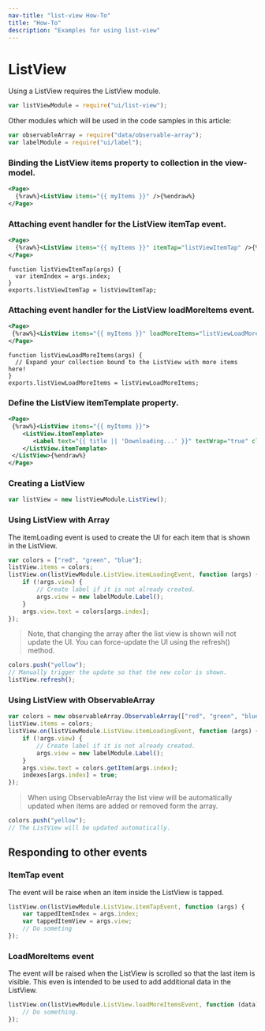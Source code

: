```yaml
---
nav-title: "list-view How-To"
title: "How-To"
description: "Examples for using list-view"
---
```

# ListView
Using a ListView requires the ListView module.
``` JavaScript
var listViewModule = require("ui/list-view");
```
Other modules which will be used in the code samples in this article:
``` JavaScript
var observableArray = require("data/observable-array");
var labelModule = require("ui/label");
```
### Binding the ListView items property to collection in the view-model.
```XML
<Page>
  {%raw%}<ListView items="{{ myItems }}" />{%endraw%}
</Page>
```
### Attaching event handler for the ListView itemTap event.
```XML
<Page>
  {%raw%}<ListView items="{{ myItems }}" itemTap="listViewItemTap" />{%endraw%}
</Page>
```
```JS
function listViewItemTap(args) {
  var itemIndex = args.index;
}
exports.listViewItemTap = listViewItemTap;
```
### Attaching event handler for the ListView loadMoreItems event.
```XML
<Page>
 {%raw%}<ListView items="{{ myItems }}" loadMoreItems="listViewLoadMoreItems" />{%endraw%}
</Page>
```
```JS
function listViewLoadMoreItems(args) {
  // Expand your collection bound to the ListView with more items here!
}
exports.listViewLoadMoreItems = listViewLoadMoreItems;
```
### Define the ListView itemTemplate property.
```XML
<Page>
 {%raw%}<ListView items="{{ myItems }}">
    <ListView.itemTemplate>
       <Label text="{{ title || 'Downloading...' }}" textWrap="true" class="title" />
    </ListView.itemTemplate>
 </ListView>{%endraw%}
</Page>
```
### Creating a ListView
``` JavaScript
var listView = new listViewModule.ListView();
```
### Using ListView with Array
The itemLoading event is used to create the UI for each item that is shown in the ListView.
``` JavaScript
var colors = ["red", "green", "blue"];
listView.items = colors;
listView.on(listViewModule.ListView.itemLoadingEvent, function (args) {
    if (!args.view) {
        // Create label if it is not already created.
        args.view = new labelModule.Label();
    }
    args.view.text = colors[args.index];
});
```
> Note, that changing the array after the list view is shown will not update the UI.
You can force-update the UI using the refresh() method.
``` JavaScript
colors.push("yellow");
// Manually trigger the update so that the new color is shown.
listView.refresh();
```
### Using ListView with ObservableArray
``` JavaScript
var colors = new observableArray.ObservableArray(["red", "green", "blue"]);
listView.items = colors;
listView.on(listViewModule.ListView.itemLoadingEvent, function (args) {
    if (!args.view) {
        // Create label if it is not already created.
        args.view = new labelModule.Label();
    }
    args.view.text = colors.getItem(args.index);
    indexes[args.index] = true;
});
```
> When using ObservableArray the list view will be automatically updated when items are added or removed form the array.
``` JavaScript
colors.push("yellow");
// The ListView will be updated automatically.
```
## Responding to other events
### ItemTap event
The event will be raise when an item inside the ListView is tapped.
``` JavaScript
listView.on(listViewModule.ListView.itemTapEvent, function (args) {
    var tappedItemIndex = args.index;
    var tappedItemView = args.view;
    // Do someting
});
```
### LoadMoreItems event
The event will be raised when the ListView is scrolled so that the last item is visible.
This even is intended to be used to add additional data in the ListView.
``` JavaScript
listView.on(listViewModule.ListView.loadMoreItemsEvent, function (data) {
    // Do something.
});
```
